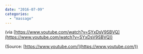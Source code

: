 ```yaml
---
date: "2016-07-09"
categories: 
  - "massage"
---
```


(via [https://www.youtube.com/watch?v=SYxDsV9SBVQ](https://www.youtube.com/watch?v=SYxDsV9SBVQ))

(Source: [https://www.youtube.com/](https://www.youtube.com/))

